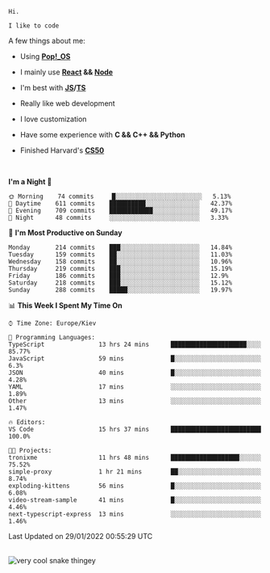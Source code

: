 ```
Hi.

I like to code
```

A few things about me:

-   Using **[Pop!\_OS](https://pop.system76.com/)**

-   I mainly use **[React](https://reactjs.org/) && [Node](https://nodejs.org/en/)**

-   I'm best with **[JS](https://www.javascript.com/)/[TS](https://www.typescriptlang.org/)**

-   Really like web development

-   I love customization

-   Have some experience with **C && C++ && Python**

-   Finished Harvard's **[CS50](https://cs50.harvard.edu)**

<br>

<!--START_SECTION:waka-->
**I'm a Night 🦉** 

```text
🌞 Morning    74 commits     █░░░░░░░░░░░░░░░░░░░░░░░░   5.13% 
🌆 Daytime    611 commits    ██████████░░░░░░░░░░░░░░░   42.37% 
🌃 Evening    709 commits    ████████████░░░░░░░░░░░░░   49.17% 
🌙 Night      48 commits     ░░░░░░░░░░░░░░░░░░░░░░░░░   3.33%

```
📅 **I'm Most Productive on Sunday** 

```text
Monday       214 commits    ███░░░░░░░░░░░░░░░░░░░░░░   14.84% 
Tuesday      159 commits    ██░░░░░░░░░░░░░░░░░░░░░░░   11.03% 
Wednesday    158 commits    ██░░░░░░░░░░░░░░░░░░░░░░░   10.96% 
Thursday     219 commits    ███░░░░░░░░░░░░░░░░░░░░░░   15.19% 
Friday       186 commits    ███░░░░░░░░░░░░░░░░░░░░░░   12.9% 
Saturday     218 commits    ███░░░░░░░░░░░░░░░░░░░░░░   15.12% 
Sunday       288 commits    █████░░░░░░░░░░░░░░░░░░░░   19.97%

```


📊 **This Week I Spent My Time On** 

```text
⌚︎ Time Zone: Europe/Kiev

💬 Programming Languages: 
TypeScript               13 hrs 24 mins      █████████████████████░░░░   85.77% 
JavaScript               59 mins             █░░░░░░░░░░░░░░░░░░░░░░░░   6.3% 
JSON                     40 mins             █░░░░░░░░░░░░░░░░░░░░░░░░   4.28% 
YAML                     17 mins             ░░░░░░░░░░░░░░░░░░░░░░░░░   1.89% 
Other                    13 mins             ░░░░░░░░░░░░░░░░░░░░░░░░░   1.47%

🔥 Editors: 
VS Code                  15 hrs 37 mins      █████████████████████████   100.0%

🐱‍💻 Projects: 
tronixme                 11 hrs 48 mins      ███████████████████░░░░░░   75.52% 
simple-proxy             1 hr 21 mins        ██░░░░░░░░░░░░░░░░░░░░░░░   8.74% 
exploding-kittens        56 mins             █░░░░░░░░░░░░░░░░░░░░░░░░   6.08% 
video-stream-sample      41 mins             █░░░░░░░░░░░░░░░░░░░░░░░░   4.46% 
next-typescript-express  13 mins             ░░░░░░░░░░░░░░░░░░░░░░░░░   1.46%

```


 Last Updated on 29/01/2022 00:55:29 UTC
<!--END_SECTION:waka-->

<br>

<img title="" src="https://raw.githubusercontent.com/Trunkelis/Trunkelis/output/github-contribution-grid-snake.svg" alt="very cool snake thingey" data-align="left">
